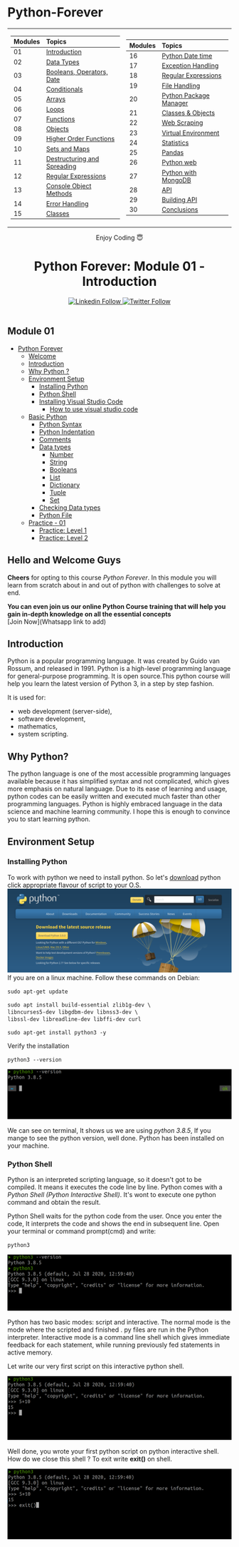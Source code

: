 # Python-Forever
<table>

<tr><td>

|   Modules  | Topics                                                    |
|-----------|:------------------------------------------------------------------------------------------------------------- |
|  01  | [Introduction](./readme.md)
|  02   |  [Data Types](./02_Day_Data_types/02_day_data_types.md)  |
|  03   |  [Booleans, Operators, Date](./03_Day_Booleans_operators_date/03_booleans_operators_date.md)  |
|  04   |  [Conditionals](./04_Day_Conditionals/04_day_conditionals.md)  |
|  05   |  [Arrays](./05_Day_Arrays/05_day_arrays.md)  |
|  06   |  [Loops](./06_Day_Loops/06_day_loops.md) |
|  07   |  [Functions](./07_Day_Functions/07_day_functions.md)  |
|  08   |  [Objects](./08_Day_Objects/08_day_objects.md)     |
|  09   |  [Higher Order Functions](./09_Day_Higher_order_functions/09_day_higher_order_functions.md)   |
|  10   |  [Sets and Maps](./10_Day_Sets_and_Maps/10_day_Sets_and_Maps.md)  |
|  11   |  [Destructuring and Spreading](./11_Day_Destructuring_and_spreading/11_day_destructuring_and_spreading.md)    |
|  12   |  [Regular Expressions](./12_Day_Regular_expressions/12_day_regular_expressions.md)   |
|  13   |  [Console Object Methods](./13_Day_Console_object_methods/13_day_console_object_methods.md)|
|  14   |  [Error Handling](./14_Day_Error_handling/14_day_error_handling.md) |
|  15   |  [Classes](./15_Day_Classes/15_day_classes.md)  | 

</td><td>

|   Modules  | Topics                                                    |
|-----------|:------------------------------------------------------------------------------------------------------------- |
|  16   |  [Python Date time](./16_module_Python_date_time/16_python_datetime.md)      |     
|  17   |  [Exception Handling](./17_module_Exception_handling/17_exception_handling.md)|    
|  18   |  [Regular Expressions](./18_module_Regular_expressions/18_regular_expressions.md)|    
|  19   |  [File Handling](./19_module_File_handling/19_file_handling.md)   |
|  20   |  [Python Package Manager](./20_module_Python_package_manager/20_python_package_manager.md)    |
|  21   |  [Classes & Objects](./21_module_Classes_and_objects/21_classes_and_objects.md)      |
|  22   |  [Web Scraping](./22_module_Web_scraping/22_web_scraping.md)      |
|  23   |  [Virtual Environment](./23_module_Virtual_environment/23_virtual_environment.md)|
|  24   |  [Statistics](./24_module_Statistics/24_statistics.md)      |
|  25   |  [Pandas](./25_module_Pandas/25_pandas.md)     |
|  26   |  [Python web](./26_module_Python_web/26_python_web.md)    |
|  27   |  [Python with MongoDB](./27_module_Python_with_mongodb/27_python_with_mongodb.md)     |
|  28   |  [API](./28_module_API/28_API.md)     |
|  29   |  [Building API](./29_module_Building_API/29_building_API.md)     |
|  30   |  [Conclusions](./30_module_Conclusions/30_conclusions.md)      |

</td></tr> </table>

<center>Enjoy Coding 😇️ </center>
<div align="center">
<h1> Python Forever: Module 01 - Introduction </h1>
 <a class="header-badge" target="_blank" href="https://www.linkedin.com/in/taha-gandhi-5525b1160">
  <img alt="Linkedin Follow" src="https://img.shields.io/badge/style--5eba00.svg?label=LinkedIn&logo=linkedin&style=social">
  </a>
  <a class="header-badge" target="_blank" href="https://twitter.com/gandhi_taha">
  <img alt="Twitter Follow" src="https://img.shields.io/twitter/follow/gandhi_taha?style=social">
  </a>
  </div>
<br>

## Module 01

- [ Python Forever](#Python-Forever)
  - [Welcome](#Hello-and-Welcome-Guys)
  - [Introduction](#introduction)
  - [Why Python ?](#why-python-)
  - [Environment Setup](#environment-setup)
    - [Installing Python](#installing-python)
    - [Python Shell](#python-shell)
    - [Installing Visual Studio Code](#installing-visual-studio-code)
      - [How to use visual studio code](#how-to-use-visual-studio-code)
  - [Basic Python](#basic-python)
    - [Python Syntax](#python-syntax)
    - [Python Indentation](#python-indentation)
    - [Comments](#comments)
    - [Data types](#data-types)
      - [Number](#number)
      - [String](#string)
      - [Booleans](#booleans)
      - [List](#list)
      - [Dictionary](#dictionary)
      - [Tuple](#tuple)
      - [Set](#set)
    - [Checking Data types](#checking-data-types)
    - [Python File](#python-file)
  - [ Practice - 01](#-exercises---day-1)
    - [Practice: Level 1](#exercise-level-1)
    - [Practice: Level 2](#exercise-level-2)
## Hello and Welcome Guys

**Cheers** for opting to this course _Python Forever_. In this module you will learn from scratch about in and out of python with challenges to solve at end.

**You can even join us our online  Python Course training that will help you gain in-depth knowledge on all the essential concepts**  <br>[Join Now](Whatsapp link to add)

## Introduction
 Python is a popular programming language. It was created by Guido van Rossum, and released in 1991.
 Python is a high-level programming language for general-purpose programming. It is open source.This python course will help you learn the latest version of Python 3, in a step by step fashion.

 It is used for:

- web development (server-side),
- software development,
- mathematics,
- system scripting.

## Why Python? 

The python language is one of the most accessible programming languages available because it has simplified syntax and not complicated, which gives more emphasis on natural language. Due to its ease of learning and usage, python codes can be easily written and executed much faster than other programming languages. Python is highly embraced language in the data science and machine learning community. I hope this is enough to convince you to start learning python.

## Environment Setup

### Installing Python
To work with python we need to install python. So let's [download](https://www.python.org/downloads/)
python click appropriate flavour of script to your O.S.
[![Installing of Pc](./images/download.png)](https://www.python.org/downloads/)
If you are on a linux machine. Follow these commands on Debian:
```shell
sudo apt-get update
```
```shell
sudo apt install build-essential zlib1g-dev \
libncurses5-dev libgdbm-dev libnss3-dev \
libssl-dev libreadline-dev libffi-dev curl
```
```shell
sudo apt-get install python3 -y
```
Verify the installation
```shell
python3 --version
```
![Python Version](./images/python_version.png)

We can see on terminal, It shows us we are using _python 3.8.5_, If you mange to see the python version, well done. Python has been installed on your machine.
<br>

### Python Shell

Python is an interpreted scripting language, so it doesn't got to be compiled. It means it executes the code line by line. Python comes with a _Python Shell (Python Interactive Shell)_. It's wont to execute one python command and obtain the result.

Python Shell waits for the python code from the user. Once you enter the code, It interprets the code and shows the end in subsequent line.
Open your terminal or command prompt(cmd) and write:
```shell
python3
```
![Python Scripting Shell](./images/python3.png)

Python has two basic modes: script and interactive. The normal mode is the mode where the scripted and finished . py files are run in the Python interpreter. Interactive mode is a command line shell which gives immediate feedback for each statement, while running previously fed statements in active memory.

Let write our very first script on this interactive python shell.

![Python Interactive shell](./images/interactive_shell.png)

Well done, you wrote your first python script on python interactive shell. How do we close this shell ? To exit write **exit()** on shell.

![Exit on shell python](./images/exit_shell.png)
